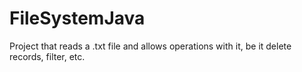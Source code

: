 # FileSystemJava
Project that reads a .txt file and allows operations with it, be it delete records, filter, etc.
